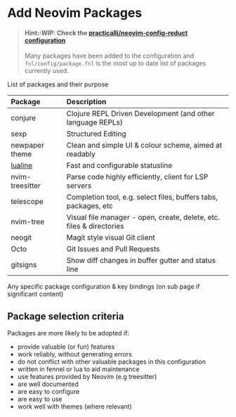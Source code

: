 # Add Neovim Packages

> #### Hint::WIP: Check the [practicalli/neovim-config-reduct configuration](https://github.com/practicalli/neovim-config-redux)
> Many packages have been added to the configuration and `fnl/config/package.fnl` is the most up to date list of packages currently used.

List of packages and their purpose

| Package               | Description                                                          |
|:----------------------|:---------------------------------------------------------------------|
| conjure               | Clojure REPL Driven Development (and other language REPLs)           |
| sexp                  | Structured Editing                                                   |
| newpaper theme        | Clean and simple UI & colour scheme, aimed at readably               |
| [lualine](lualine.md) | Fast and configurable statusline                                     |
| nvim-treesitter       | Parse code highly efficiently, client for LSP servers                |
| telescope             | Completion tool, e.g. select files, buffers tabs, packages, etc      |
| nvim-tree             | Visual file manager - open, create, delete, etc. files & directories |
| neogit                | Magit style visual Git client                                        |
| Octo                  | Git Issues and Pull Requests                                         |
| gitsigns              | Show diff changes in buffer gutter and status line                   |

Any specific package configuration & key bindings (on sub page if significant content)


## Package selection criteria

Packages are more likely to be adopted if:

- provide valuable (or fun) features
- work reliably, without generating errors
- do not conflict with other valuable packages in this configuration
- written in fennel or lua to aid maintenance
- use features provided by Neovim (e.g treesitter)
- are well documented
- are easy to configure
- are easy to use
- work well with themes (where relevant)


<!-- ## Plugins (from project readme.md) -->
<!--  - [packer](https://github.com/wbthomason/packer.nvim) *Plugin/package management* -->
<!--  - [aniseed](https://github.com/Olical/aniseed) *Bridges between fennel and nvim* -->
<!--  - [conjure](https://github.com/Olical/conjure) *Interactive repl based evaluation for nvim* -->
<!--  - [telescope](https://github.com/nvim-telescope/telescope.nvim) *Find, Filter, Preview, Pick* -->
<!--    - [nvim-telescope/telescope-project.nvim](https://github.com/nvim-telescope/telescope-project.nvim) *switch between projects* -->
<!--  - [treesitter](https://github.com/nvim-treesitter/nvim-treesitter) *Incremental parsing system for highlighting, indentation, or folding* -->
<!--  - [nvim-lspconfig](https://github.com/neovim/nvim-lspconfig) *Quickstart configurations for the Nvim LSP client* -->
<!--  - [nvim-cmp](https://github.com/hrsh7th/nvim-cmp) *Autocompletion plugin* -->
<!--  - [github-nvim-theme](https://github.com/projekt0n/github-nvim-theme) *Github theme for Neovim* -->
<!--  - [tpope-vim-sexp-bundle](https://github.com/tpope/vim-sexp-mappings-for-regular-people) *sexp mappings for regular people* -->
<!--  - [lualine](https://github.com/nvim-lualine/lualine.nvim) *neovim statusline plugin written in pure lua* -->
<!--  - [luasnip](https://github.com/L3MON4D3/LuaSnip) *Snippet Engine for Neovim written in Lua.* -->
<!--  - [startup](https://github.com/startup-nvim/startup.nvim) *startup themes - using default dashboard* -->
<!-- - [tpope/vim-commentary](https://github.com/tpope/vim-commentary) *toggles a comment for lines, visual selections or for motions* -->
<!-- - [pwntester/octo.nvim](https://github.com/pwntester/octo.nvim) *GitHub Issues & PRs via GitHub CLI* -->
<!-- - [tpope/commentary.vim](https://github.com/tpope/vim-commentary) *toggle line comments* -->
<!-- - [Todo Comments](https://github.com/folke/todo-comments.nvim) *Highlight and search for todo comments (TODO, NOTE, WARNING, FIX, HACK, PERF - specify in options)* -->
<!-- - [neogit](https://github.com/TimUntersberger/neogit) *Magit clone - WIP with lots of useful features already* -->

<!-- Supporting plugins -->
<!-- - https://github.com/folke/trouble.nvim supports Todo Comments -->
<!-- - https://github.com/folke/lsp-colors.nvim -->

<!-- <\!-- TODO: plugins added to configure -\-> -->

<!-- - [] [tpope/fugitive](https://github.com/tpope/vim-fugitive) *Git command line* installed, no key bindings yet (using neogit instead) -->

<!-- <\!-- TODO: plugins to add -\-> -->
<!--  - [ ] [terrortylor/nvim-comment](https://github.com/terrortylor/nvim-comment) -->
<!--  - [ ] [ggandor/leap.nvim](https://github.com/ggandor/leap.nvim) motions (replacement for lightspeed), alternative to easy-motions ?? -->

<!--  - [ ] [kevinhwang91/rnvimr](https://github.com/kevinhwang91/rnvimr) *ranger in a floating window* -->
<!--  - [ ] [dadbod.vim](https://github.com/tpope/vim-dadbod) interact with database - connect `:DB postgresql:///connection-string` or run a single expression -->
<!--  - [ ] [vim-dadbob-ui](https://github.com/kristijanhusak/vim-dadbod-ui) - navigate database connections and save queries -->
<!--  - [ ] [heroku.vim](https://github.com/tpope/vim-heroku) wraps the [Heroku CLI](https://devcenter.heroku.com/articles/heroku-cli) and provides tab complete of commands - https://github.com/tpope/vim-heroku/blob/master/doc/heroku.txt -->
<!--  - [ ] [p00f/nvim-ts-rainbow](https://github.com/p00f/nvim-ts-rainbow) *treesitter based rainbow parens* -->

<!--  - https://github.com/ruifm/gitlinker.nvim share github links -->
